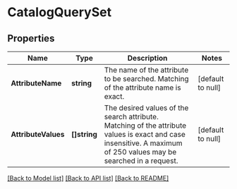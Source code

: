 # CatalogQuerySet

## Properties
Name | Type | Description | Notes
------------ | ------------- | ------------- | -------------
**AttributeName** | **string** | The name of the attribute to be searched. Matching of the attribute name is exact. | [default to null]
**AttributeValues** | **[]string** | The desired values of the search attribute. Matching of the attribute values is exact and case insensitive. A maximum of 250 values may be searched in a request. | [default to null]

[[Back to Model list]](../README.md#documentation-for-models) [[Back to API list]](../README.md#documentation-for-api-endpoints) [[Back to README]](../README.md)

